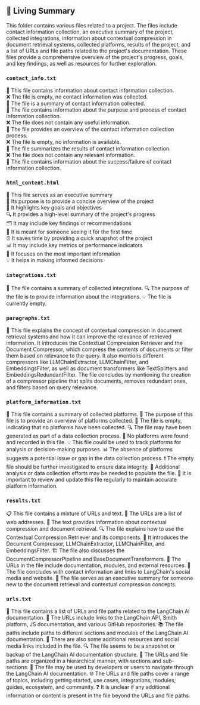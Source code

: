 

<!-- Living README Summary -->
## 🌳 Living Summary

This folder contains various files related to a project. The files include contact information collection, an executive summary of the project, collected integrations, information about contextual compression in document retrieval systems, collected platforms, results of the project, and a list of URLs and file paths related to the project's documentation. These files provide a comprehensive overview of the project's progress, goals, and key findings, as well as resources for further exploration.


### `contact_info.txt`

📝 This file contains information about contact information collection.    
❌ The file is empty, no contact information was collected.    
📝 The file is a summary of contact information collected.    
📝 The file contains information about the purpose and process of contact information collection.    
❌ The file does not contain any useful information.    
📝 The file provides an overview of the contact information collection process.    
❌ The file is empty, no information is available.    
📝 The file summarizes the results of contact information collection.    
❌ The file does not contain any relevant information.    
📝 The file contains information about the success/failure of contact information collection.


### `html_content.html`

📄 This file serves as an executive summary     
🎯 Its purpose is to provide a concise overview of the project     
📝 It highlights key goals and objectives     
🔍 It provides a high-level summary of the project's progress     
🗂️ It may include key findings or recommendations     
💼 It is meant for someone seeing it for the first time     
⏰ It saves time by providing a quick snapshot of the project     
📊 It may include key metrics or performance indicators     
🔑 It focuses on the most important information     
💡 It helps in making informed decisions


### `integrations.txt`

📄 The file contains a summary of collected integrations.
🔍 The purpose of the file is to provide information about the integrations.
💡 The file is currently empty.



### `paragraphs.txt`

📝 This file explains the concept of contextual compression in document retrieval systems and how it can improve the relevance of retrieved information. It introduces the Contextual Compression Retriever and the Document Compressor, which compress the contents of documents or filter them based on relevance to the query. It also mentions different compressors like LLMChainExtractor, LLMChainFilter, and EmbeddingsFilter, as well as document transformers like TextSplitters and EmbeddingsRedundantFilter. The file concludes by mentioning the creation of a compressor pipeline that splits documents, removes redundant ones, and filters based on query relevance.


### `platform_information.txt`

📄 This file contains a summary of collected platforms.
📌 The purpose of this file is to provide an overview of platforms collected.
📝 The file is empty, indicating that no platforms have been collected.
🔍 The file may have been generated as part of a data collection process.
🚫 No platforms were found and recorded in this file.
💡 This file could be used to track platforms for analysis or decision-making purposes.
📊 The absence of platforms suggests a potential issue or gap in the data collection process.
❗️ The empty file should be further investigated to ensure data integrity.
🔎 Additional analysis or data collection efforts may be needed to populate the file.
💭 It is important to review and update this file regularly to maintain accurate platform information.


### `results.txt`

📋 This file contains a mixture of URLs and text.
🔗 The URLs are a list of web addresses.
📄 The text provides information about contextual compression and document retrieval.
🔍 The file explains how to use the Contextual Compression Retriever and its components.
🔌 It introduces the Document Compressor, LLMChainExtractor, LLMChainFilter, and EmbeddingsFilter.
🏗️ The file also discusses the DocumentCompressorPipeline and BaseDocumentTransformers.
🔗 The URLs in the file include documentation, modules, and external resources.
📝 The file concludes with contact information and links to LangChain's social media and website.
📑 The file serves as an executive summary for someone new to the document retrieval and contextual compression concepts.


### `urls.txt`

📄 This file contains a list of URLs and file paths related to the LangChain AI documentation.
🔗 The URLs include links to the LangChain API, Smith platform, JS documentation, and various GitHub repositories.
📚 The file paths include paths to different sections and modules of the LangChain AI documentation.
📝 There are also some additional resources and social media links included in the file.
🔍 The file seems to be a snapshot or backup of the LangChain AI documentation structure.
🔖 The URLs and file paths are organized in a hierarchical manner, with sections and sub-sections.
👥 The file may be used by developers or users to navigate through the LangChain AI documentation.
🌐 The URLs and file paths cover a range of topics, including getting started, use cases, integrations, modules, guides, ecosystem, and community.
❓ It is unclear if any additional information or content is present in the file beyond the URLs and file paths.

<!-- Living README Summary -->